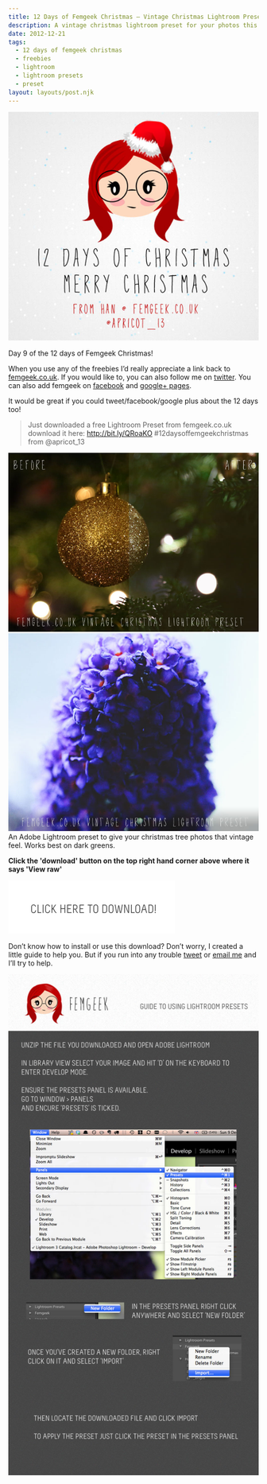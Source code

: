 ```yaml
---
title: 12 Days of Femgeek Christmas – Vintage Christmas Lightroom Preset
description: A vintage christmas lightroom preset for your photos this christmas. An Adobe Lightroom preset to give your christmas tree photos that vintage feel. Works best on dark greens.
date: 2012-12-21
tags:
  - 12 days of femgeek christmas 
  - freebies 
  - lightroom 
  - lightroom presets 
  - preset
layout: layouts/post.njk
---
```


![12 Days of Femgeek Christmas](12daysofchristmas.jpg)

Day 9 of the 12 days of Femgeek Christmas!

When you use any of the freebies I’d really appreciate a link back to [femgeek.co.uk](http://www.femgeek.co.uk/). If you would like to, you can also follow me on [twitter](https://twitter.com/apricot_13). You can also add femgeek on [facebook](https://www.facebook.com/femgeek.co.uk) and [google+ pages](https://plus.google.com/110396807693668334198/posts).

 

It would be great if you could tweet/facebook/google plus about the 12 days too!

> Just downloaded a free Lightroom Preset from femgeek.co.uk download it here: http://bit.ly/QRoaKO #12daysoffemgeekchristmas from @apricot_13

 

![Femgeek Vintage Christmas Lightroom Preset](8257331919_f247e7858b_c.jpg)
![Femgeek Vintage Christmas Lightroom Preset](8258400410_c8ff2f1739_c.jpg)
An Adobe Lightroom preset to give your christmas tree photos that vintage feel. Works best on dark greens.

 

**Click the 'download' button on the top right hand corner above where it says 'View raw'**

[![Femgeek Vintage Christmas Lightroom Preset](downloadBtn.jpg)](https://github.com/apricot13/femgeek-static/blob/master/files/FemgeekVintageChristmasLightroomPreset.zip)

 

 

Don’t know how to install or use this download? Don’t worry, I created a little guide to help you. But if you run into any trouble [tweet](https://www.twitter.com/apricot_13) or [email me](http://www.femgeek.co.uk/contact) and I’ll try to help.

 

 

![Using Lightroom Presets](8258413134_74d9ddacd1_o.jpg)